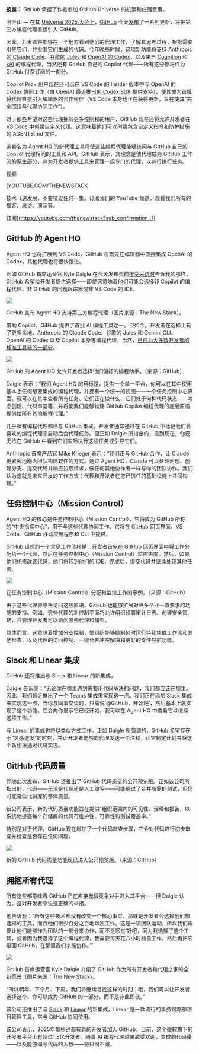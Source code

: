 **披露：** GitHub 承担了作者参加 GitHub Universe 的机票和住宿费用。

旧金山 — 在其 [Universe 2025 大会上](https://githubuniverse.com/)，[GitHub](https://github.com/) 今天[发布](https://github.blog/news-insights/company-news/welcome-home-agents/)了一系列更新，将把第三方编程代理直接引入 GitHub。

因此，开发者将能够在一个地方看到他们的代理工作，了解其思考过程，根据需要引导它们，并批准它们生成的代码。今年晚些时候，这项新功能将支持 [Anthropic 的 Claude Code](https://thenewstack.io/anthropics-claude-code-comes-to-web-and-mobile/)、[谷歌的](https://cloud.google.com/?utm_content=inline+mention) [Jules](https://thenewstack.io/agentic-coding-how-googles-jules-comparestoclaudecode/) 和 [OpenAI 的 Codex](https://thenewstack.io/openai-launches-a-new-gpt-5-model-for-its-codex-coding-agent/)，以及来自 [Cognition](https://cognition.ai/) 和 [xAI](https://x.ai/) 的编程代理，当然还有 GitHub 自己的 Copilot 代理——所有这些都将作为 GitHub 付费订阅的一部分。

Copilot Pro+ 用户现在还可以在 VS Code 的 Insider 版本中与 OpenAI 的 Codex 协同工作（由 OpenAI [最近推出的 Codex SDK](https://thenewstack.io/openai-launches-a-new-gpt-5-model-for-its-codex-coding-agent/) 提供支持），使其成为首批将代理直接引入编辑器的合作伙伴（VS Code 本身也正在获得更新，旨在使其“完全围绕与代理协同工作”）。

对于那些希望对这些代理拥有更多控制权的用户，GitHub 现在还将允许开发者在 VS Code 中创建自定义代理。这意味着他们可以创建包含自定义指令和防护措施的 AGENTS.md 文件。

这套名为 Agent HQ 的新代理工具将使这些编程代理能够访问与 GitHub 自己的 Copilot 代理相同的工具和 API。GitHub 表示，其理念是使代理成为 GitHub 工作流的原生部分，并为开发者提供工具来管理一组专门的代理，以并行执行任务。

视频

[YOUTUBE.COM/THENEWSTACK

技术飞速发展，不要错过任何一集。订阅我们的 YouTube 频道，观看我们所有的播客、采访、演示等。

订阅](https://youtube.com/thenewstack?sub_confirmation=1)

## GitHub 的 Agent HQ

Agent HQ 也将扩展到 VS Code，GitHub 将首先在编辑器中直接集成 OpenAI 的 Codex，其他代理也将很快跟进。

正如 GitHub 首席运营官 Kyle Daigle 在今天发布会前[接受采访时](https://youtu.be/5oZAm5fHziA?si=7IO6yYXoC9afY5AO)告诉我的那样，GitHub 希望给开发者提供选择——即使这意味着他们可能会选择非 Copilot 的编程代理、非 GitHub 的问题跟踪器或非 VS Code 的 IDE。

[![](https://cdn.thenewstack.io/media/2025/10/527549ea-c7f5cae8-11c9-44f3-842a-a5fde3f4d5b7-scaled.jpg)](https://cdn.thenewstack.io/media/2025/10/527549ea-c7f5cae8-11c9-44f3-842a-a5fde3f4d5b7-scaled.jpg)

GitHub 宣布 Agent HQ 支持第三方编程代理（图片来源：The New Stack）。

借助 Copilot，GitHub 提供了首批 AI 编程工具之一。但如今，开发者在选择上有了更多余地。Anthropic 的 Claude Code、谷歌的 Jules 和 Gemini CLI、OpenAI 的 Codex 以及 Copilot 本身等编程代理，当然，[已成为大多数开发者的标准工具箱的一部分](https://thenewstack.io/ai-has-won-googles-dora-study-shows-universal-dev-adoption/)。

[![](https://cdn.thenewstack.io/media/2025/10/077324cd-3rd-party-agent-ui-1-1024x560.jpg)](https://cdn.thenewstack.io/media/2025/10/077324cd-3rd-party-agent-ui-1-1024x560.jpg)

GitHub 的 Agent HQ 允许开发者选择他们偏好的编程助手。（来源：GitHub）

Daigle 表示：“我们 Agent HQ 的目标是，提供一个单一平台，你可以在其中使用基本上任何想要集成的编程代理，并拥有一个统一的视图——一个任务控制中心界面，我可以在其中查看所有任务、它们正在做什么、它们处于何种代码状态——考虑创建、代码审查等，并将使我们能够构建 GitHub Copilot 编程代理的底层原语提供给所有其他编程代理。”

几乎所有编程代理都已与 GitHub 集成，开发者通常通过在 GitHub 中标记他们最喜欢的编程代理来启动后台代理任务。但正如 Daigle 所指出的，直到现在，你还无法在 GitHub 中看到它们实际执行这些任务或引导它们。

Anthropic 首席产品官 Mike Krieger 表示：“我们正与 GitHub 合作，让 Claude 更紧密地融入团队构建软件的方式。通过 Agent HQ，Claude 可以处理问题、创建分支、提交代码并响应拉取请求，像任何其他协作者一样与你的团队协作。我们认为这就是未来开发的工作方式：代理和开发者在您已信任的基础设施上共同构建。”

## 任务控制中心（Mission Control）

Agent HQ 的核心是任务控制中心（Mission Control），它将成为 GitHub 所称的“中央指挥中心”，用于与这些代理协同工作。它将在 GitHub 网页界面、VS Code、GitHub 移动应用程序和 CLI 中提供。

GitHub 设想的一个常见工作流程是，开发者首先在 GitHub 网页界面中将工作分配给一个代理，然后在任务控制中心（Mission Control）监控进度。然后，如果他们想修改该代码，他们将转到他们的 IDE，完成后，提交代码并继续处理其他任务。

[![](https://cdn.thenewstack.io/media/2025/10/bc83de4d-ezgif-504f7f231e73af.gif)](https://cdn.thenewstack.io/media/2025/10/bc83de4d-ezgif-504f7f231e73af.gif)

在任务控制中心（Mission Control）分配和监控工作的示例。（来源：GitHub）

由于这些代理将原生访问这些原语，GitHub 也能够扩展对许多企业一直要求的功能的支持。例如，这些代理的新控制平面将允许组织设置审计日志、创建安全策略，并管理开发者可以访问哪些代理和模型。

具体而言，这意味着增加分支控制，使组织能够控制何时运行持续集成工作流和其他检查，以及代理的访问控制、一键合并冲突解决和更好的文件导航功能。

## Slack 和 Linear 集成

GitHub 还将推出与 Slack 和 Linear 的新集成。

Daigle 告诉我：“无论你在哪里遇到需要用代码解决的问题，我们都应该在那里。因此，我们最近推出了一个 Teams 集成来实现这一点。我们正在添加 Slack 集成来实现这一点，当你与同事交谈时，只需说‘@GitHub，开始吧’，然后基本上就实现了这个功能。它会向你显示它已经开始，我可以在 Agent HQ 中查看它以继续这项工作。”

与 Linear 的集成也将以类似方式工作。正如 Daigle 所强调的，GitHub 希望存在于“灵感迸发”的时刻，并让开发者能够向代理发送一个注释，让它制定计划并将这个新想法通过代码实现。

## GitHub 代码质量

伴随此次发布，GitHub 还推出了 GitHub 代码质量的公开预览版。正如该公司所指出的，代码——无论是代理还是人工编写——可能通过了合并所需的测试，但仍可能降低代码库的整体质量。

该公司表示，新的代码质量功能旨在提供“组织范围内的可见性、治理和报告，以系统地提高每个存储库的代码可维护性、可靠性和测试覆盖率。”

特别是对于代理，GitHub 现在增加了一个代码审查步骤，它会对代码进行初步审查并检查是否存在任何问题。

[![](https://cdn.thenewstack.io/media/2025/10/69d4e408-code-quality.png)](https://cdn.thenewstack.io/media/2025/10/69d4e408-code-quality.png)

新的 GitHub 代码质量功能现已进入公开预览版。（来源：GitHub）

## 拥抱所有代理

所有这些都意味着 GitHub 正在直接邀请竞争对手进入其平台——但 Daigle 认为，这对开发者来说是正确的举措。

他告诉我：“所有这些技术都没有改变一个核心事实，那就是开发者会选择他们想选择的工具，而且他们很少百分之百地单独工作。这是一项团队运动，所以我们需要让他们能够作为团队的一部分来协作，而不是感觉‘好吧，因为我选择了这个工具，或者因为我选择了这个编程代理，我需要每天花八小时独自工作，然后再把它带回 GitHub，在那里我们才能协作。’”

[![](https://cdn.thenewstack.io/media/2025/10/38377782-914a8511-b234-474d-92b4-255935e13dab-scaled.jpg)](https://cdn.thenewstack.io/media/2025/10/38377782-914a8511-b234-474d-92b4-255935e13dab-scaled.jpg)

GitHub 首席运营官 Kyle Daigle 介绍了 GitHub 作为所有开发者和代理之家的全新愿景（图片来源：The New Stack）。

“所以明年、下个月、下周，我们将继续寻找这样的时刻：哦，我们可以让开发者选择这个，你可以成为 GitHub 的一部分，而不是非此即彼。”

该公司还推出了与 [Slack](https://api.slack.com/?utm_content=inline+mention) 和 [Linear](https://linear.app/) 的新集成，Linear 是一款流行的事务跟踪和项目管理工具，常与 GitHub 协同使用。

该公司表示，2025年每秒钟都有新的开发者加入 GitHub。目前，这个[微软](https://news.microsoft.com/?utm_content=inline+mention)旗下的开发者平台上有超过1.8亿开发者。随着 AI 编程代理越来越受欢迎，生成的代码量——以及能够编写代码的人数——将只增不减。
